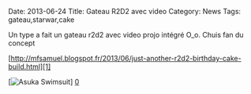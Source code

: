Date: 2013-06-24
Title: Gateau R2D2 avec video
Category: News
Tags: gateau,starwar,cake

[0]: https://raw.github.com/bussiere/RapidNews/gh-pages/static/images/r2d2.jpg  "Grande Version"
[1]: http://mfsamuel.blogspot.fr/2013/06/just-another-r2d2-birthday-cake-build.html

Un type a fait un gateau r2d2 avec video projo intégré O_o.
Chuis fan du concept

[http://mfsamuel.blogspot.fr/2013/06/just-another-r2d2-birthday-cake-build.html][1]

[![Asuka Swimsuit](https://raw.github.com/bussiere/RapidNews/gh-pages/static/images/r2d2.jpg)] [0] 


